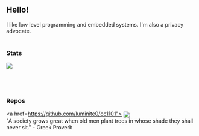 ## Hello!

I like low level programming and embedded systems. I'm also a privacy advocate.
<br>
<br>
### Stats
<a href="https://github.com/luminite0?tab=repositories">
  <img align="center" src="https://github-readme-stats.vercel.app/api/top-langs/?username=luminite0&theme=city_lights&layout=compact&langs_count=8&card_width=400">
</a>
<br>
<br>
<br>
<br>

### Repos
<a href=https://github.com/luminite0/cc1101">
  <img align="center" src="https://github-readme-stats.vercel.app/api/pin/?username=luminite0&repo=cc1101&theme=city_lights">
</a>
<br>
"A society grows great when old men plant trees in whose shade they shall never sit." - Greek Proverb
